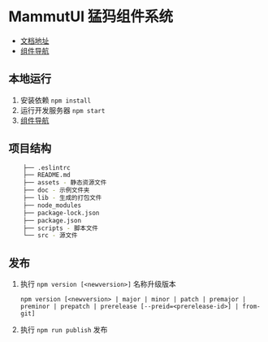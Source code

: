 # MammutUI 猛犸组件系统

- [文档地址](https://liuwenzhuang.github.io/mammut-ui/)
- [组件导航](https://liuwenzhuang.github.io/mammut-ui/#/examples/main-nav)

## 本地运行

1. 安装依赖 `npm install`
2. 运行开发服务器 `npm start`
3. [组件导航](#/examples/main-nav)

## 项目结构

```bash
    ├── .eslintrc
    ├── README.md
    ├── assets - 静态资源文件
    ├── doc - 示例文件夹
    ├── lib - 生成的打包文件
    ├── node_modules
    ├── package-lock.json
    ├── package.json
    ├── scripts - 脚本文件
    └── src - 源文件
```

## 发布

1. 执行 `npm version [<newversion>]` 名称升级版本

    ```shell script
    npm version [<newversion> | major | minor | patch | premajor | preminor | prepatch | prerelease [--preid=<prerelease-id>] | from-git]
    ```

2. 执行 `npm run publish` 发布
